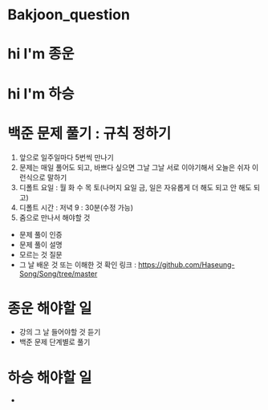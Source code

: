 # Bakjoon_question
# hi I'm 종운
# hi I'm 하승
# 백준 문제 풀기 : 규칙 정하기
1. 앞으로 일주일마다 5번씩 만나기
2. 문제는 매일 풀어도 되고, 바쁘다 싶으면 그날 그날 서로 이야기해서 오늘은 쉬자 이런식으로 말하기
3. 디폴트 요일 : 월 화 수 목 토(나머지 요일 금, 일은 자유롭게 더 해도 되고 안 해도 되고)
4. 디폴트 시간 : 저녁 9 : 30분(수정 가능)
5. 줌으로 만나서 해야할 것
* 문제 풀이 인증
* 문제 풀이 설명
* 모르는 것 질문
* 그 날 배운 것 또는 이해한 것 확인
링크 : https://github.com/Haseung-Song/Song/tree/master

# 종운 해야할 일
* 강의 그 날 들어야할 것 듣기
* 백준 문제 단계별로 풀기

# 하승 해야할 일
* 
